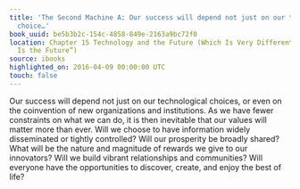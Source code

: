 ```yaml
---
title: 'The Second Machine A: Our success will depend not just on our technological
  choice…'
book_uuid: be5b3b2c-154c-4858-849e-2163a9bc72f0
location: Chapter 15 Technology and the Future (Which Is Very Different from “Technology
  Is the Future”)
source: ibooks
highlighted_on: 2016-04-09 00:00:00 UTC
touch: false
---
```


Our success will depend not just on our technological choices, or even on the coinvention of new organizations and institutions. As we have fewer constraints on what we can do, it is then inevitable that our values will matter more than ever. Will we choose to have information widely disseminated or tightly controlled? Will our prosperity be broadly shared? What will be the nature and magnitude of rewards we give to our innovators? Will we build vibrant relationships and communities? Will everyone have the opportunities to discover, create, and enjoy the best of life?